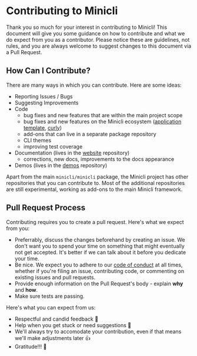 # Contributing to Minicli

Thank you so much for your interest in contributing to Minicli! This document will give you some guidance on how to contribute and what we do expect from you as a contributor. Please notice these are guidelines, not rules, and you are always welcome to suggest changes to this document via a Pull Request.

## How Can I Contribute?

There are many ways in which you can contribute. Here are some ideas:

- Reporting Issues / Bugs
- Suggesting Improvements
- Code 
  - bug fixes and new features that are within the main project scope
  - bug fixes and new features on the Minicli ecosystem ([application template](https://github.com/minicli/application), [curly](https://github.com/minicli/curly))
  - add-ons that can live in a separate package repository
  - CLI themes
  - improving test coverage
- Documentation (lives in the [website](https://github.com/minicli/website) repository)
  - corrections, new docs, improvements to the docs appearance
- Demos (lives in the [demos](https://github.com/minicli/demos) repository)

Apart from the main `minicli/minicli` package, the Minicli project has other repositories that you can contribute to. Most of the additional repositories are still experimental, working as add-ons to the main Minicli framework.

## Pull Request Process

Contributing requires you to create a pull request. Here's what we expect from you:

- Preferrably, discuss the changes beforehand by creating an issue. We don't want you to spend your time on something that might eventually not get accepted. It's better if we can talk about it before you dedicate your time.
- Be nice. We expect you to adhere to our [code of conduct](CODE_OF_CONDUCT.md) at all times, whether if you're filing an issue, contributing code, or commenting on existing issues and pull requests.
- Provide enough information on the Pull Request's body - explain **why** and **how**. 
- Make sure tests are passing. 

Here's what you can expect from us:

- Respectful and candid feedback 🤝
- Help when you get stuck or need suggestions 🤲
- We'll always try to accomodate your contribution, even if that means we'll make adjustments later 👍
- Gratitude!!! 🙌
